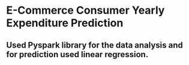 # E-Commerce Consumer Yearly Expenditure Prediction

## Used Pyspark library for the data analysis and for prediction used linear regression.

